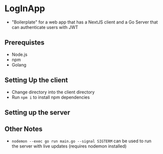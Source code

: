 # LogInApp

- "Boilerplate" for a web app that has a NextJS client and a Go Server that can authenticate users with JWT

## Prerequistes

- Node.js
- npm
- Golang

## Setting Up the client

- Change directory into the client directory
- Run `npm i` to install npm dependencies

## Setting up the server

## Other Notes

- `nodemon --exec go run main.go --signal SIGTERM` can be used to run the server with live updates (requires nodemon installed)